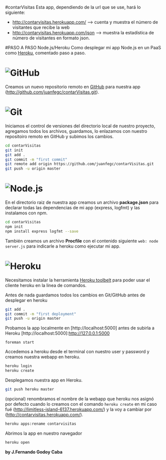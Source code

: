 #contarVisitas
Esta app, dependiendo de la url que se use, hará lo siguiente:
- http://contarvisitas.herokuapp.com/ --> cuenta y muestra el número de visitantes que recibe la web
- http://contarvisitas.herokuapp.com/json --> muestra la estadística de número de visitantes en formato json.

#PASO A PASO Node.js/Heroku
Como desplegar mi app Node.js en un PaaS como [Heroku], comentado paso a paso.

[Heroku]:http://www.heroku.com

# ![GitHub](http://www.grails48.com/static/images/github-logo3.png)
Creamos un nuevo repositorio remoto en [GitHub] para nuestra app (http://github.com/juanfegc/contarVisitas.git).

[GitHub]:https://github.com/

# ![Git](http://git-scm.com/images/logo@2x.png)
Iniciamos el control de versiones del directorio local de nuestro proyecto, agregamos todos los archivos,
guardamos, lo enlazamos con nuestro repositoiro remoto en GitHub y subimos los cambios.
``` sh
cd contarVisitas
git init
git add .
git commit -m "first commit"
git remote add origin https://github.com/juanfegc/contarVisitas.git
git push -u origin master
```

# ![Node.js](http://nodejs.org/images/logos/nodejs.png)
En el directorio raiz de nuestra app creamos un archivo **package.json** para declarar todas las dependencias de mi app (express, logfmt) y las instalamos con npm.
``` sh
cd contarVisitas
npm init
npm install express logfmt --save
```
También creamos un archivo **Procfile**
con el contenido siguiente `web: node server.js` para indicarle a heroku como ejecutar mi app.

# ![Heroku](http://www.treasuredata.com/img_logos/heroku.png)
Necesitamos instalar la herramienta [Heroku toolbelt] para poder usar el cliente heroku en la linea de comandos.

[Heroku toolbelt]:https://toolbelt.heroku.com/

Antes de nada guardamos todos los cambios en Git/GitHub antes de desplegar en heroku
```sh
git add .
git commit -m "first deployment"
git push -u origin master
```

Probamos la app localmente en [http://localhost:5000] antes de subirla a Heroku
[http://localhost:5000]:http://127.0.0.1:5000

```
foreman start
```

Accedemos a heroku desde el terminal con nuestro user y password y creamos nuestra webapp en heroku.
``` sh
heroku login
heroku create
```

Desplegamos nuestra app en Heroku.
``` sh
git push heroku master
```
(opcional) renombramos el nombre de la webapp que heroku nos asignó por defecto cuando lo creamos con el comando `heroku create` en mi caso fué (http://limitless-island-6137.herokuapp.com/) y la voy a cambiar por (http://contarvisitas.herokuapp.com/).
``` sh
heroku apps:rename contarvisitas
```
Abrimos la app en nuestro navegador
``` sh
heroku open
```

**by J.Fernando Godoy Caba**
